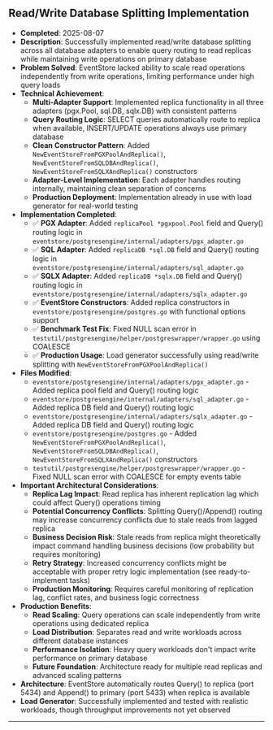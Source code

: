 ## Read/Write Database Splitting Implementation
- **Completed**: 2025-08-07
- **Description**: Successfully implemented read/write database splitting across all database adapters to enable query routing to read replicas while maintaining write operations on primary database
- **Problem Solved**: EventStore lacked ability to scale read operations independently from write operations, limiting performance under high query loads
- **Technical Achievement**:
  - **Multi-Adapter Support**: Implemented replica functionality in all three adapters (pgx.Pool, sql.DB, sqlx.DB) with consistent patterns
  - **Query Routing Logic**: SELECT queries automatically route to replica when available, INSERT/UPDATE operations always use primary database
  - **Clean Constructor Pattern**: Added `NewEventStoreFromPGXPoolAndReplica()`, `NewEventStoreFromSQLDBAndReplica()`, `NewEventStoreFromSQLXAndReplica()` constructors
  - **Adapter-Level Implementation**: Each adapter handles routing internally, maintaining clean separation of concerns
  - **Production Deployment**: Implementation already in use with load generator for real-world testing
- **Implementation Completed**:
  - ✅ **PGX Adapter**: Added `replicaPool *pgxpool.Pool` field and Query() routing logic in `eventstore/postgresengine/internal/adapters/pgx_adapter.go`
  - ✅ **SQL Adapter**: Added `replicaDB *sql.DB` field and Query() routing logic in `eventstore/postgresengine/internal/adapters/sql_adapter.go`
  - ✅ **SQLX Adapter**: Added `replicaDB *sqlx.DB` field and Query() routing logic in `eventstore/postgresengine/internal/adapters/sqlx_adapter.go`
  - ✅ **EventStore Constructors**: Added replica constructors in `eventstore/postgresengine/postgres.go` with functional options support
  - ✅ **Benchmark Test Fix**: Fixed NULL scan error in `testutil/postgresengine/helper/postgreswrapper/wrapper.go` using COALESCE
  - ✅ **Production Usage**: Load generator successfully using read/write splitting with `NewEventStoreFromPGXPoolAndReplica()`
- **Files Modified**:
  - `eventstore/postgresengine/internal/adapters/pgx_adapter.go` - Added replica pool field and Query() routing logic
  - `eventstore/postgresengine/internal/adapters/sql_adapter.go` - Added replica DB field and Query() routing logic  
  - `eventstore/postgresengine/internal/adapters/sqlx_adapter.go` - Added replica DB field and Query() routing logic
  - `eventstore/postgresengine/postgres.go` - Added `NewEventStoreFromPGXPoolAndReplica()`, `NewEventStoreFromSQLDBAndReplica()`, `NewEventStoreFromSQLXAndReplica()` constructors
  - `testutil/postgresengine/helper/postgreswrapper/wrapper.go` - Fixed NULL scan error with COALESCE for empty events table
- **Important Architectural Considerations**:
  - **Replica Lag Impact**: Read replica has inherent replication lag which could affect Query() operations timing
  - **Potential Concurrency Conflicts**: Splitting Query()/Append() routing may increase concurrency conflicts due to stale reads from lagged replica
  - **Business Decision Risk**: Stale reads from replica might theoretically impact command handling business decisions (low probability but requires monitoring)  
  - **Retry Strategy**: Increased concurrency conflicts might be acceptable with proper retry logic implementation (see ready-to-implement tasks)
  - **Production Monitoring**: Requires careful monitoring of replication lag, conflict rates, and business logic correctness
- **Production Benefits**:
  - **Read Scaling**: Query operations can scale independently from write operations using dedicated replica
  - **Load Distribution**: Separates read and write workloads across different database instances
  - **Performance Isolation**: Heavy query workloads don't impact write performance on primary database
  - **Future Foundation**: Architecture ready for multiple read replicas and advanced scaling patterns
- **Architecture**: EventStore automatically routes Query() to replica (port 5434) and Append() to primary (port 5433) when replica is available
- **Load Generator**: Successfully implemented and tested with realistic workloads, though throughput improvements not yet observed

---
